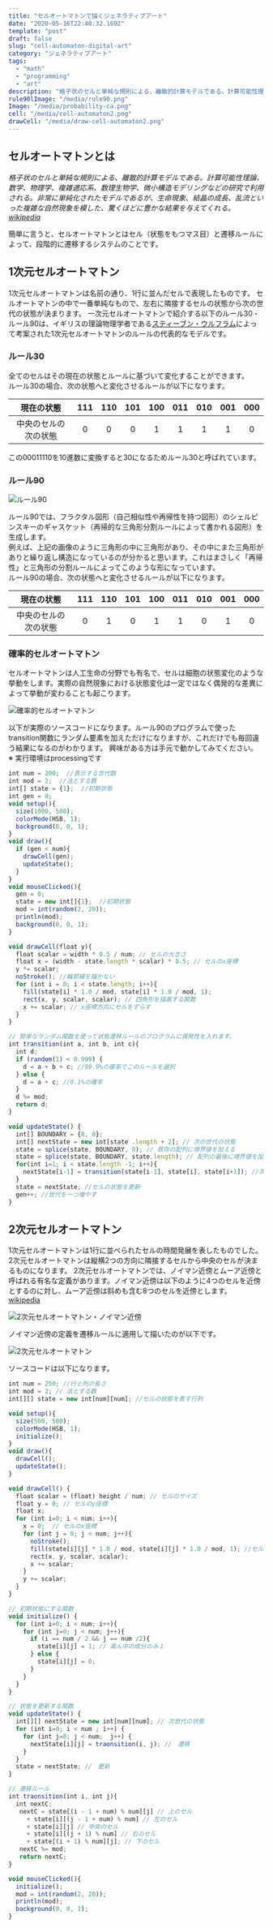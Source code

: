 ```yaml
---
title: "セルオートマトンで描くジェネラティブアート"
date: "2020-05-16T22:40:32.169Z"
template: "post"
draft: false
slug: "cell-automaton-digital-art"
category: "ジェネラティブアート"
tags:
  - "math"
  - "programming"
  - "art"
description: "格子状のセルと単純な規則による、離散的計算モデルである。計算可能性理論、数学、物理学、複雑適応系、数理生物学、微小構造モデリングなどの研究で利用される。非常に単純化されたモデルであるが、生命現象、結晶の成長、乱流といった複雑な自然現象を模した、驚くほどに豊かな結果を与えてくれる。"
rule90lImage: "/media/rule90.png"
Image: "/media/probability-ca.png"
cell: "/media/cell-automaton2.png"
drawCell: "/media/draw-cell-automaton2.png"
---
```



## セルオートマトンとは
_格子状のセルと単純な規則による、離散的計算モデルである。計算可能性理論、数学、物理学、複雑適応系、数理生物学、微小構造モデリングなどの研究で利用される。非常に単純化されたモデルであるが、生命現象、結晶の成長、乱流といった複雑な自然現象を模した、驚くほどに豊かな結果を与えてくれる。[wikipedia](https://ja.wikipedia.org/wiki/%E3%82%BB%E3%83%AB%E3%83%BB%E3%82%AA%E3%83%BC%E3%83%88%E3%83%9E%E3%83%88%E3%83%B3)_
<br>

簡単に言うと、セルオートマトンとはセル（状態をもつマス目）と遷移ルールによって、段階的に遷移するシステムのことです。

## 1次元セルオートマトン
1次元セルオートマトンは名前の通り、1行に並んだセルで表現したものです。
セルオートマトンの中で一番単純なもので、左右に隣接するセルの状態から次の世代の状態が決まります。
一次元セルオートマトンで紹介する以下のルール30・ルール90は、イギリスの理論物理学者である[スティーブン・ウルフラム](https://ja.wikipedia.org/wiki/%E3%82%B9%E3%83%86%E3%82%A3%E3%83%BC%E3%83%96%E3%83%B3%E3%83%BB%E3%82%A6%E3%83%AB%E3%83%95%E3%83%A9%E3%83%A0)によって考案された1次元セルオートマトンのルールの代表的なモデルです。

### ルール30
全てのセルはその現在の状態とルールに基づいて変化することができます。
<br>
ルール30の場合、次の状態へと変化させるルールが以下になります。

| 現在の状態| 111 | 110 | 101 | 100 | 011 | 010 | 001 | 000 | 
| :---: | :---: | :---: | :---: | :---: | :---: | :---: | :---: | :---: |
| 中央のセルの次の状態 | 0 | 0 | 0 |  1 | 1 | 1 | 1 | 0 |

この00011110を10進数に変換すると30になるためルール30と呼ばれています。

### ルール90
![ルール90](/media/rule90.png)

ルール90では、フラクタル図形（自己相似性や再帰性を持つ図形）のシェルピンスキーのギャスケット（再帰的な三角形分割ルールによって書かれる図形）を生成します。
<br>
例えば、上記の画像のように三角形の中に三角形があり、その中にまた三角形がありと繰り返し構造になっているのが分かると思います。これはまさしく「再帰性」と三角形の分割ルールによってこのような形になっています。
<br>
ルール90の場合、次の状態へと変化させるルールが以下になります。

| 現在の状態| 111 | 110 | 101 | 100 | 011 | 010 | 001 | 000 | 
| :---: | :---: | :---: | :---: | :---: | :---: | :---: | :---: | :---: |
| 中央のセルの次の状態 | 0 | 1 | 0 |  1 | 1 | 0 | 1 | 0 |

### 確率的セルオートマトン
セルオートマトンは人工生命の分野でも有名で、セルは細胞の状態変化のような挙動をします。実際の自然現象における状態変化は一定ではなく偶発的な差異によって挙動が変わることも起こります。

![確率的セルオートマトン](/media/probability-ca.png)

以下が実際のソースコードになります。ルール90のプログラムで使ったtransition関数にランダム要素を加えただけになりますが、これだけでも毎回違う結果になるのがわかります。
興味がある方は手元で動かしてみてください。<br>
※ 実行環境はprocessingです

```javascript
int num = 200;  //表示する世代数
int mod = 2;  //法とする数
int[] state = {1};  //初期状態
int gen = 0;
void setup(){
  size(1000, 500);
  colorMode(HSB, 1);
  background(0, 0, 1);
}
void draw(){
  if (gen < num){
    drawCell(gen);
    updateState();
  }
}
void mouseClicked(){
  gen = 0;
  state = new int[]{1};  //初期状態
  mod = int(random(2, 20));
  println(mod);
  background(0, 0, 1);
}

void drawCell(float y){
  float scalar = width * 0.5 / num; // セルの大きさ
  float x = (width - state.length * scalar) * 0.5; // セルのx座標
  y *= scalar;
  noStroke(); //輪郭線を描かない
  for (int i = 0; i < state.length; i++){
    fill(state[i] * 1.0 / mod, state[i] * 1.0 / mod, 1);
    rect(x, y, scalar, scalar); // 四角形を描画する関数
    x += scalar; // x座標方向にセルをずらす
  }
}

// 簡単なランダム関数を使って状態遷移ルールのプログラムに偶発性を入れます。
int transition(int a, int b, int c){
  int d;
  if (random(1) < 0.999) {
    d = a + b + c; //99.9%の確率でこのルールを選択
  } else {
    d = a + c; //0.1%の確率
  }
  d %= mod;
  return d;
}

void updateState() {
  int[] BOUNDARY = {0, 0};
  int[] nextState = new int[state .length + 2]; // 次の世代の状態
  state = splice(state, BOUNDARY, 0); // 既存の配列に境界値を加える
  state = splice(state, BOUNDARY, state.length); // 配列の最後に境界値を加える
  for(int i=1; i < state.length -1; i++){
    nextState[i-1] = transition(state[i-1], state[i], state[i+1]); //次世代のセルの状態の計算
  }
  state = nextState; //セルの状態を更新
  gen++; //世代を一つ増やす
}
```

## 2次元セルオートマトン
1次元セルオートマトンは1行に並べられたセルの時間発展を表したものでした。
2次元セルオートマトンは縦横2つの方向に隣接するセルから中央のセルが決まるものになります。
2次元セルオートマトンでは、ノイマン近傍とムーア近傍と呼ばれる有名な定義があります。ノイマン近傍は以下のように4つのセルを近傍とするのに対し、ムーア近傍は斜めも含む8つのセルを近傍とします。
[wikipedia](https://ja.wikipedia.org/wiki/%E3%82%BB%E3%83%AB%E3%83%BB%E3%82%AA%E3%83%BC%E3%83%88%E3%83%9E%E3%83%88%E3%83%B3#%E6%A6%82%E8%A6%81)

![2次元セルオートマトン・ノイマン近傍](/media/cell-automaton2.png)

ノイマン近傍の定義を遷移ルールに適用して描いたのが以下です。

![2次元セルオートマトン](/media/draw-cell-automaton2.png)

ソースコードは以下になります。
```javascript
int num = 250; //行と列の長さ
int mod = 2; // 法とする数
int[][] state = new int[num][num]; //セルの状態を表す行列

void setup(){
  size(500, 500);
  colorMode(HSB, 1);
  initialize();
}
void draw(){
  drawCell();
  updateState();
}

void drawCell() {
  float scalar = (float) height / num; // セルのサイズ
  float y = 0; // セルのy座標
  float x;
  for (int i=0; i < num; i++){
    x = 0;  // セルのx座標
    for (int j = 0; j < num; j++){
      noStroke();
      fill(state[i][j] * 1.0 / mod, state[i][j] * 1.0 / mod, 1); //セルの色
      rect(x, y, scalar, scalar);
      x += scalar;
    }
    y += scalar;
  }
}

// 初期状態にする関数
void initialize() {
  for (int i=0; i < num; i++){
    for (int j=0; j < num; j++){
      if (i == num / 2 && j == num /2){
        state[i][j] = 1; // 真ん中の成分のみ１
      } else {
        state[i][j] = 0;
      }
    }
  }
}

// 状態を更新する関数
void updateState() {
  int[][] nextState = new int[num][num]; // 次世代の状態
  for (int i=0; i < num ; i++) {
    for (int j=0; j < num;  j++) {
      nextState[i][j] = traonsition(i, j); //　遷移
    }
  }
  state = nextState; //　更新
}

// 遷移ルール
int traonsition(int i, int j){
  int nextC;
   nextC = state[(i - 1 + num) % num][j] // 上のセル 
     + state[i][(j - 1 + num) % num] // 左のセル
     + state[i][j] // 中央のセル
     + state[i][(j + 1) % num] // 右のセル
     + state[(i + 1) % num][j]; // 下のセル
   nextC %= mod;
   return nextC;
}

void mouseClicked(){
  initialize();
  mod = int(random(2, 20));
  println(mod);
  background(0, 0, 1);
}
```